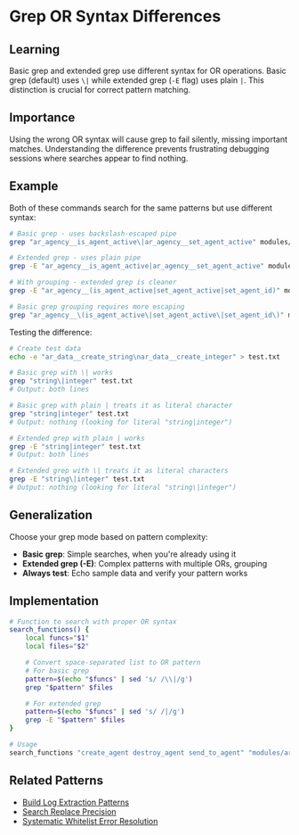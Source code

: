 # Grep OR Syntax Differences

## Learning
Basic grep and extended grep use different syntax for OR operations. Basic grep (default) uses `\|` while extended grep (`-E` flag) uses plain `|`. This distinction is crucial for correct pattern matching.

## Importance
Using the wrong OR syntax will cause grep to fail silently, missing important matches. Understanding the difference prevents frustrating debugging sessions where searches appear to find nothing.

## Example
Both of these commands search for the same patterns but use different syntax:
```bash
# Basic grep - uses backslash-escaped pipe
grep "ar_agency__is_agent_active\|ar_agency__set_agent_active" modules/*.c

# Extended grep - uses plain pipe
grep -E "ar_agency__is_agent_active|ar_agency__set_agent_active" modules/*.c

# With grouping - extended grep is cleaner
grep -E "ar_agency__(is_agent_active|set_agent_active|set_agent_id)" modules/*.c

# Basic grep grouping requires more escaping
grep "ar_agency__\(is_agent_active\|set_agent_active\|set_agent_id\)" modules/*.c
```

Testing the difference:
```bash
# Create test data
echo -e "ar_data__create_string\nar_data__create_integer" > test.txt

# Basic grep with \| works
grep "string\|integer" test.txt
# Output: both lines

# Basic grep with plain | treats it as literal character
grep "string|integer" test.txt
# Output: nothing (looking for literal "string|integer")

# Extended grep with plain | works
grep -E "string|integer" test.txt
# Output: both lines

# Extended grep with \| treats it as literal characters
grep -E "string\|integer" test.txt
# Output: nothing (looking for literal "string\|integer")
```

## Generalization
Choose your grep mode based on pattern complexity:
- **Basic grep**: Simple searches, when you're already using it
- **Extended grep (-E)**: Complex patterns with multiple ORs, grouping
- **Always test**: Echo sample data and verify your pattern works

## Implementation
```bash
# Function to search with proper OR syntax
search_functions() {
    local funcs="$1"
    local files="$2"

    # Convert space-separated list to OR pattern
    # For basic grep
    pattern=$(echo "$funcs" | sed 's/ /\\|/g')
    grep "$pattern" $files

    # For extended grep
    pattern=$(echo "$funcs" | sed 's/ /|/g')
    grep -E "$pattern" $files
}

# Usage
search_functions "create_agent destroy_agent send_to_agent" "modules/ar_agency.c"
```

## Related Patterns
- [Build Log Extraction Patterns](build-log-extraction-patterns.md)
- [Search Replace Precision](search-replace-precision.md)
- [Systematic Whitelist Error Resolution](systematic-whitelist-error-resolution.md)
